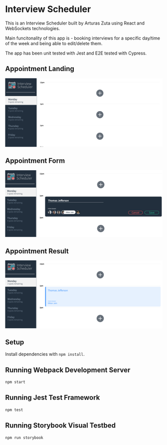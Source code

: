 # Interview Scheduler

This is an Interview Scheduler built by Arturas Zuta using React and WebSockets technologies.

Main funcitonality of this app is - booking interviews for a specific day/time of the week and being able to edit/delete them.

The app has been unit tested with Jest and E2E tested with Cypress.

## Appointment Landing
!["Appointment Landing"](https://github.com/arturaszuta/scheduler/blob/master/docs/appointment-landing.png)

## Appointment Form
!["Appointment Form"](https://github.com/arturaszuta/scheduler/blob/master/docs/appointment-form.png)

## Appointment Result
!["Appointment Result"](https://github.com/arturaszuta/scheduler/blob/master/docs/appointment-result.png)

## Setup

Install dependencies with `npm install`.

## Running Webpack Development Server

```sh
npm start
```

## Running Jest Test Framework

```sh
npm test
```

## Running Storybook Visual Testbed

```sh
npm run storybook
```

##

